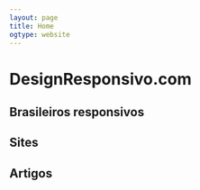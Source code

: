 ```yaml
---
layout: page
title: Home
ogtype: website
---
```


<hgroup>
  <h1>DesignResponsivo.com</h1>
  <h2>Brasileiros responsivos</h2>
</hgroup>

<h2>Sites</h2>

<ul class="posts">

</ul>

<h2>Artigos</h2>

<ul class="artigos">

</ul>
